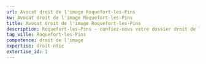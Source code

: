 ```yaml
---
url: Avocat droit de l'image Roquefort-les-Pins
kw: Avocat droit de l'image Roquefort-les-Pins
title: Avocat droit de l'image Roquefort-les-Pins
description: Roquefort-les-Pins - confiez-nous votre dossier droit de l'image
tag_ville: Roquefort-les-Pins
competence: droit de l'image
expertise: droit-ntic
extertise_id: 1
---
```

